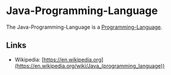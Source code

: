 # Java-Programming-Language

The Java-Programming-Language is a [Programming-Language](9010000.md).

## Links

- Wikipedia: [https://en.wikipedia.org](https://en.wikipedia.org/wiki/Java_(programming_language))
